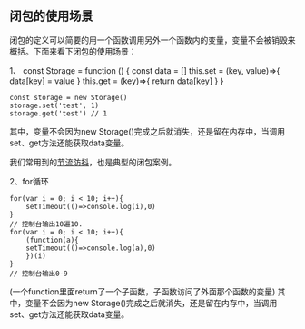 ## 闭包的使用场景

闭包的定义可以简要的用一个函数调用另外一个函数内的变量，变量不会被销毁来概括。下面来看下闭包的使用场景：

1、
    const Storage = function () {
        const data = []
        this.set = (key, value)=>{
            data[key] = value
        }
        this.get = (key)=>{
            return data[key]
        }
    }

    const storage = new Storage()
    storage.set('test', 1)
    storage.get('test') // 1

其中，变量不会因为new Storage()完成之后就消失，还是留在内存中，当调用set、get方法还能获取data变量。

我们常用到的[节流防抖](./防抖和节流.md)，也是典型的闭包案例。

2、for循环

    for(var i = 0; i < 10; i++){
        setTimeout(()=>console.log(i),0)
    }
    // 控制台输出10遍10.
    for(var i = 0; i < 10; i++){
        (function(a){
        setTimeout(()=>console.log(a),0)
        })(i)
    }
    // 控制台输出0-9

(一个function里面return了一个子函数，子函数访问了外面那个函数的变量)
其中，变量不会因为new Storage()完成之后就消失，还是留在内存中，当调用set、get方法还能获取data变量。

